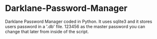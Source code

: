 # Darklane-Password-Manager
Darklane Password Manager coded in Python. It uses sqlite3 and it stores users password in a '.db' file.
123456 as the master password you can change that later from inside of the script.
